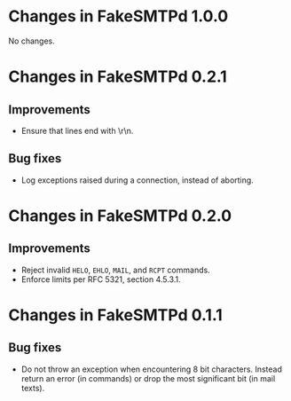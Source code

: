 Changes in FakeSMTPd 1.0.0
==========================

No changes.

Changes in FakeSMTPd 0.2.1
==========================

Improvements
------------

* Ensure that lines end with \r\n.

Bug fixes
---------

* Log exceptions raised during a connection, instead of aborting.

Changes in FakeSMTPd 0.2.0
==========================

Improvements
------------

* Reject invalid `HELO`, `EHLO`, `MAIL`, and `RCPT` commands.
* Enforce limits per RFC 5321, section 4.5.3.1.

Changes in FakeSMTPd 0.1.1
==========================

Bug fixes
---------

* Do not throw an exception when encountering 8 bit characters. Instead
  return an error (in commands) or drop the most significant bit (in mail
  texts).
